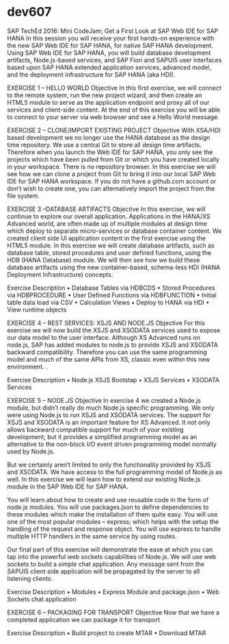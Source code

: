 # dev607
SAP TechEd 2016: Mini CodeJam; Get a First Look at SAP Web IDE for SAP HANA
In this session you will receive your first hands-on experience with the new SAP Web IDE for SAP HANA, for native SAP HANA development. Using SAP Web IDE for SAP HANA, you will build database development artifacts, Node.js-based services, and SAP Fiori and SAPUI5 user interfaces based upon SAP HANA extended application services, advanced model, and the deployment infrastructure for SAP HANA (aka HDI).

EXERCISE 1 – HELLO WORLD
Objective
In this first exercise, we will connect to the remote system, run the new project wizard, and then create an HTML5 module to serve as the application endpoint and proxy all of our services and client-side content. At the end of this exercise you will be able to connect to your server via web browser and see a Hello World message.

EXERCISE 2 – CLONE/IMPORT EXISTING PROJECT
Objective
With XSA/HDI based development we no longer use the HANA database as the design time repository.  We use a central Git to store all design time artifacts. Therefore when you launch the Web IDE for SAP HANA, you only see the projects which have been pulled from Git or which you have created locally in your workspace. There is no repository browser. In this exercise we will see how we can clone a project from Git to bring it into our local SAP Web IDE for SAP HANA workspace. If you do not have a github.com account or don’t wish to create one, you can alternatively import the project from the file system. 

EXERCISE 3 –DATABASE ARTIFACTS
Objective
In this exercise, we will continue to explore our overall application. Applications in the HANA/XS Advanced world, are often made up of multiple modules at design time which deploy to separate micro-services or database container content. We created client side UI application content in the first exercise using the HTML5 module. In this exercise we will create database artifacts, such as database table, stored procedures and user defined functions, using the HDB (HANA Database) module. We will then see how we build these database artifacts using the new container-based, schema-less HDI (HANA Deployment Infrastructure) concepts. 

Exercise Description 
•	Database Tables via HDBCDS
•	Stored Procedures via HDBPROCEDURE
•	User Defined Functions via HDBFUNCTION
•	Initial table data load via CSV
•	Calculation Views
•	Deploy to HANA via HDI
•	View runtime objects 

EXERCISE 4 – REST SERVICES: XSJS AND NODE.JS
Objective
For this exercise we will now build the XSJS and XSODATA services used to expose our data model to the user interface. Although XS Advanced runs on node.js, SAP has added modules to node.js to provide XSJS and XSODATA backward compatibility. Therefore you can use the same programming model and much of the same APIs from XS, classic even within this new environment. .

Exercise Description 
•	Node.js XSJS Bootstap
•	XSJS Services
•	XSODATA Services

EXERCISE 5 – NODE.JS 
Objective
In exercise 4 we created a Node.js module, but didn’t really do much Node.js specific programming.  We only were using Node.js to run XSJS and XSODATA services. The support for XSJS and XSODATA is an important feature for XS Advanced. It not only allows backward compatible support for much of your existing development; but it provides a simplified programming model as an alternative to the non-block I/O event driven programming model normally used by Node.js. 

But we certainly aren’t limited to only the functionality provided by XSJS and XSODATA.  We have access to the full programming model of Node.js as well. In this exercise we will learn how to extend our existing Node.js module in the SAP Web IDE for SAP HANA. 

You will learn about how to create and use reusable code in the form of node.js modules. You will use packages.json to define dependencies to these modules which make the installation of them quite easy. You will use one of the most popular modules – express; which helps with the setup the handling of the request and response object. You will use express to handle multiple HTTP handlers in the same service by using routes. 

Our final part of this exercise will demonstrate the ease at which you can tap into the powerful web sockets capabilities of Node.js. We will use web sockets to build a simple chat application. Any message sent from the SAPUI5 client side application will be propagated by the server to all listening clients. 

Exercise Description 
•	Modules
•	Express Module and package.json
•	Web Sockets chat application

EXERCISE 6 – PACKAGING FOR TRANSPORT 
Objective
Now that we have a completed application we can package it for transport

Exercise Description 
•	Build project to create MTAR
•	Download MTAR

